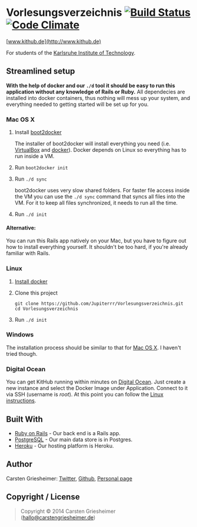 # Vorlesungsverzeichnis [![Build Status](https://travis-ci.org/Jupiterrr/Vorlesungsverzeichnis.png?branch=master)](https://travis-ci.org/Jupiterrr/Vorlesungsverzeichnis) [![Code Climate](https://codeclimate.com/github/Jupiterrr/Vorlesungsverzeichnis.png)](https://codeclimate.com/github/Jupiterrr/Vorlesungsverzeichnis)
[www.kithub.de](http://www.kithub.de)

For students of the [Karlsruhe Institute of Technology](http://www.kit.edu).



## Streamlined setup

**With the help of docker and our `./d` tool it should be easy to run this application without any knowledge of Rails or Ruby.** All dependecies are installed into docker containers, thus nothing will mess up your system, and everything needed to getting started will be set up for you.


### <a id="osx"></a> Mac OS X

1. Install [boot2docker](http://boot2docker.io/)
	
	The installer of boot2docker will install everything you need (i.e. [VirtualBox](https://www.virtualbox.org/) and [docker](https://github.com/docker/docker)).
	Docker depends on Linux so everything has to run inside a VM.

2. Run `boot2docker init`
	
3. Run `./d sync`

	boot2docker uses very slow shared folders. For faster file access inside the VM you can use the `./d sync` command that syncs all files into the VM. For it to keep all files synchronized, it needs to run all the time.   

4. Run `./d init`

#### Alternative:

You can run this Rails app natively on your Mac, but you have to figure out how to install everything yourself. It shouldn't be too hard, if you're already familiar with Rails.


### <a id="linux"></a>Linux

1. [Install docker](https://docs.docker.com/installation/#installation)

2. Clone this project 
	```
	git clone https://github.com/Jupiterrr/Vorlesungsverzeichnis.git
	cd Vorlesungsverzeichnis
	```
3. Run `./d init`



### Windows

The installation process should be similar to that for [Mac OS X](#osx).
I haven't tried though.


### Digital Ocean

You can get KitHub running within minutes on [Digital Ocean](https://www.digitalocean.com/).
Just create a new instance and select the Docker Image under Application. Connect to it via SSH (username is *root*).
At this point you can follow the [Linux instructions](#linux).


## Built With
- [Ruby on Rails](https://github.com/rails/rails) - Our back end is a Rails app.
- [PostgreSQL](http://www.postgresql.org/) - Our main data store is in Postgres.
- [Heroku](http://heroku.com/) - Our hosting platform is Heroku.

<!---
## Documentation
[Tomdoc](http://tomdoc.org/)
--->

<!---
## Testing
### Unit Tests
For testing we use rspec.
You can find more information about rspec here:

* [Relishapp - Documentation RSpec Core 2.4](https://www.relishapp.com/rspec/rspec-core/v/2-4/docs)
* [Rubydoc - RSpec Core](http://rubydoc.info/gems/rspec-core)

### Feature Tests
Every feature that the user faces and driectly interact with should be tested. We use cucumber for these kind of tests. You can find them in `features/`.

Cucumber is faily easy to use. Just write the test in plain english like the existing ones and run cucumber. It will tell you what to do.

To run these test type
```
$ script/cucumber [File]
```

When you run test with the @javascript tag cucumber will use phantomjs and won't print an helpful error messag or backtrace for 500 Internal Server Errors.
With a little hack you can now find the proper error message in `log/diagnostic.log`.
But most often you can easily reproduce the error in your development environment.
--->

## Author
Carsten Griesheimer:
[Twitter](https://twitter.com/jupiterrrr),
[Github](https://github.com/Jupiterrr),
[Personal page](http://carstengriesheimer.de)

## Copyright / License
> Copyright © 2014 Carsten Griesheimer (hallo@carstengriesheimer.de)
